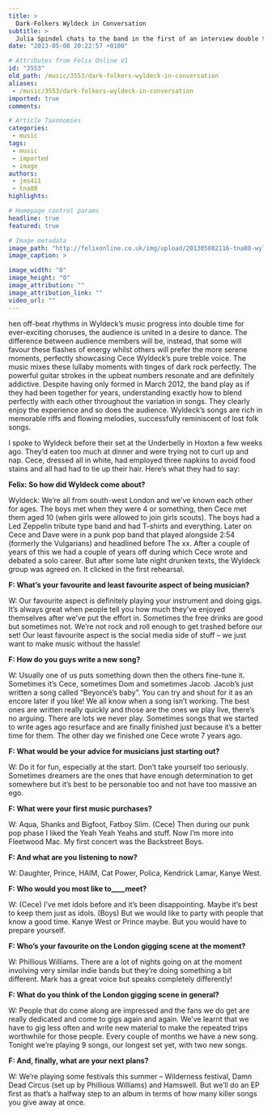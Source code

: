 ```yaml
---
title: >
  Dark-Folkers Wyldeck in Conversation
subtitle: >
  Julia Spindel chats to the band in the first of an interview double team
date: "2013-05-08 20:22:57 +0100"

# Attributes from Felix Online V1
id: "3553"
old_path: /music/3553/dark-folkers-wyldeck-in-conversation
aliases:
 - /music/3553/dark-folkers-wyldeck-in-conversation
imported: true
comments:

# Article Taxonomies
categories:
 - music
tags:
 - music
 - imported
 - image
authors:
 - jms411
 - tna08
highlights:

# Homepage control params
headline: true
featured: true

# Image metadata
image_path: "http://felixonline.co.uk/img/upload/201305082116-tna08-wyldeck.jpg"
image_caption: >

image_width: "0"
image_height: "0"
image_attribution: ""
image_attribution_link: ""
video_url: ""
---
```


hen off-beat rhythms in Wyldeck’s music progress into double time for ever-exciting choruses, the audience is united in a desire to dance. The difference between audience members will be, instead, that some will favour these flashes of energy whilst others will prefer the more serene moments, perfectly showcasing Cece Wyldeck’s pure treble voice. The music mixes these lullaby moments with tinges of dark rock perfectly. The powerful guitar strokes in the upbeat numbers resonate and are definitely addictive. Despite having only formed in March 2012, the band play as if they had been together for years, understanding exactly how to blend perfectly with each other throughout the variation in songs. They clearly enjoy the experience and so does the audience. Wyldeck’s songs are rich in memorable riffs and flowing melodies, successfully reminiscent of lost folk songs.

I spoke to Wyldeck before their set at the Underbelly in Hoxton a few weeks ago. They’d eaten too much at dinner and were trying not to curl up and nap. Cece, dressed all in white, had employed three napkins to avoid food stains and all had had to tie up their hair. Here’s what they had to say:

__Felix: So how did Wyldeck come about?__

Wyldeck: We’re all from south-west London and we’ve known each other for ages. The boys met when they were 4 or something, then Cece met them aged 10 (when girls were allowed to join girls scouts). The boys had a Led Zeppelin tribute type band and had T-shirts and everything. Later on Cece and Dave were in a punk pop band that played alongside 2:54 (formerly the Vulgarians) and headlined before The xx. After a couple of years of this we had a couple of years off during which Cece wrote and debated a solo career. But after some late night drunken texts, the Wyldeck group was agreed on. It clicked in the first rehearsal.

__F: What’s your favourite and least favourite aspect of being musician?__

W: Our favourite aspect is definitely playing your instrument and doing gigs. It’s always great when people tell you how much they’ve enjoyed themselves after we’ve put the effort in. Sometimes the free drinks are good but sometimes not. We’re not rock and roll enough to get trashed before our set! Our least favourite aspect is the social media side of stuff – we just want to make music without the hassle!

__F: How do you guys write a new song?__

W: Usually one of us puts something down then the others fine-tune it. Sometimes it’s Cece, sometimes Dom and sometimes Jacob. Jacob’s just written a song called “Beyoncé’s baby”. You can try and shout for it as an encore later if you like! We all know when a song isn’t working. The best ones are written really quickly and those are the ones we play live, there’s no arguing. There are lots we never play. Sometimes songs that we started to write ages ago resurface and are finally finished just because it’s a better time for them. The other day we finished one Cece wrote 7 years ago.

__F: What would be your advice for musicians just starting out?__

W: Do it for fun, especially at the start. Don’t take yourself too seriously. Sometimes dreamers are the ones that have enough determination to get somewhere but it’s best to be personable too and not have too massive an ego.

__F: What were your first music purchases?__

W: Aqua, Shanks and Bigfoot, Fatboy Slim. (Cece) Then during our punk pop phase I liked the Yeah Yeah Yeahs and stuff. Now I’m more into Fleetwood Mac. My first concert was the Backstreet Boys.

__F: And what are you listening to now?__

W: Daughter, Prince, HAIM, Cat Power, Polica, Kendrick Lamar, Kanye West.

__F: Who would you most like to____meet?__

W: (Cece) I’ve met idols before and it’s been disappointing. Maybe it’s best to keep them just as idols. (Boys) But we would like to party with people that know a good time. Kanye West or Prince maybe. But you would have to prepare yourself.

__F: Who’s your favourite on the London gigging scene at the moment?__

W: Phillious Williams. There are a lot of nights going on at the moment involving very similar indie bands but they’re doing something a bit different. Mark has a great voice but speaks completely differently!

__F: What do you think of the London gigging scene in general?__

W: People that do come along are impressed and the fans we do get are really dedicated and come to gigs again and again. We’ve learnt that we have to gig less often and write new material to make the repeated trips worthwhile for those people. Every couple of months we have a new song. Tonight we’re playing 9 songs, our longest set yet, with two new songs.

__F: And, finally, what are your next plans?__

W: We’re playing some festivals this summer – Wilderness festival, Damn Dead Circus (set up by Phillious Williams) and Hamswell. But we’ll do an EP first as that’s a halfway step to an album in terms of how many killer songs you give away at once.
